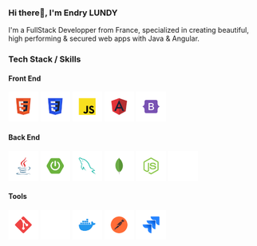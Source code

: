 ### Hi there👋, I'm Endry LUNDY
I'm a FullStack Developper from France, specialized in creating beautiful, high performing & secured web apps with Java & Angular.


### Tech Stack / Skills
#### Front End
<p>  
  <img src="/stack-logos/html.svg" alt="HTML" width="60" height="60" margin="0" padding="0"/>
  <img src="/stack-logos/css.svg" alt="CSS" width="60" height="60" margin="0" padding="0"/> 
  <img src="/stack-logos/javascript.svg" alt="Javascript" width="60" height="60" margin="0" padding="0"/> 
  <img src="/stack-logos/angular.svg" alt="Angular" width="60" height="60" margin="0" padding="0"/> 
  <img src="/stack-logos/bootstrap.svg" alt="Bootstrap" width="60" height="60" margin="0" padding="0"/> 
</p>

#### Back End

<p align="left">  
  <img src="/stack-logos/java.svg" alt="Java" width="60" height="60" margin="0" padding="0"/> 
  <img src="/stack-logos/springboot.svg" alt="Spring Boot" width="60" height="60" margin="0" padding="0"/> 
  <img src="/stack-logos/mysql.svg" alt="MySQL" width="60" height="60" margin="0" padding="0"/> 
  <img src="/stack-logos/mongodb.svg" alt="MongoDB" width="60" height="60" margin="0" padding="0"/> 
  <img src="/stack-logos/nodejs.svg" alt="Nodejs" width="60" height="60" margin="0" padding="0"/> 
  <img src="/stack-logos/express.svg" alt="Express" width="60" height="60" margin="0" padding="0"/> 
</p>

#### Tools

<p align="left">  
  <img src="/stack-logos/git.svg" alt="Git" width="60" height="60" margin="0" padding="0"/> 
  <img src="/stack-logos/github.svg" alt="Github" width="60" height="60" margin="0" padding="0"/> 
  <img src="/stack-logos/docker.svg" alt="Docker" width="60" height="60" margin="0" padding="0"/> 
  <img src="/stack-logos/postman.svg" alt="Postman" width="60" height="60" margin="0" padding="0"/> 
  <img src="/stack-logos/jira.svg" alt="Jira" width="60" height="60" margin="0" padding="0"/> 
</p>



